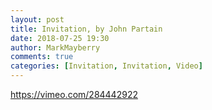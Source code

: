 ```yaml
---
layout: post
title: Invitation, by John Partain
date: 2018-07-25 19:30
author: MarkMayberry
comments: true
categories: [Invitation, Invitation, Video]
---
```

https://vimeo.com/284442922
